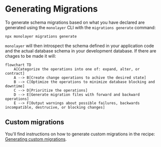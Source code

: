 # Generating Migrations

To generate schema migrations based on what you have declared are generated using the `monolayer` CLI with the `migrations generate` command:

```bash
npx monolayer migrations generate
```

`monolayer` will then introspect the schema defined in your application code and the actual database schema in your development database. If there are chages to be made it will:

```mermaid
flowchart TD
    A[Categorize the operations into one of: expand, alter, or contract]
    A --> B[Create change operations to achive the desired state]
    B --> C[Optimize the operations to minimize database blocking and downtime]
    C --> D[Prioritize the operations]
    D --> E[Generate migration files with forward and backward operations]
    E --> F[Output warnings about possible failures, backwards incompatible, destrucive, or blocking changes]
```

## Custom migrations

You'll find instructions on how to generate custom migrations in the recipe: [Generating custom migrations](./../recipes/custom-migrations.md).
